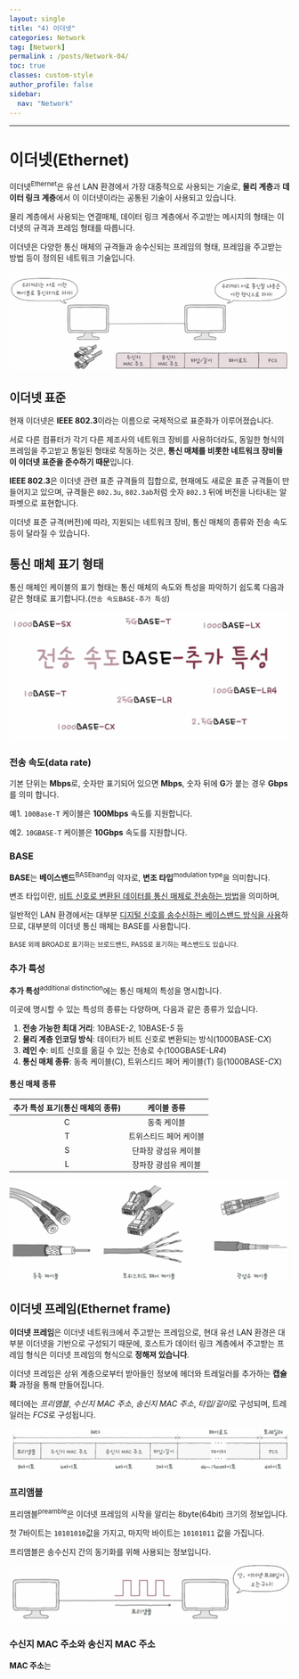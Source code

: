 ```yaml
---
layout: single
title: "4) 이더넷"
categories: Network
tag: [Network]
permalink : /posts/Network-04/
toc: true
classes: custom-style
author_profile: false
sidebar:
  nav: "Network"
---
```


<hr>

# 이더넷(Ethernet)

이더넷<sup>Ethernet</sup>은 유선 LAN 환경에서 가장 대중적으로 사용되는 기술로, **물리 계층**과 **데이터 링크 계층**에서 이 이더넷이라는 공통된 기술이 사용되고 있습니다.

물리 계층에서 사용되는 연결매체, 데이터 링크 계층에서 주고받는 메시지의 형태는 이더넷의 규격과 프레임 형태를 따릅니다.

이더넷은 다양한 통신 매체의 규격들과 송수신되는 프레임의 형태, 프레임을 주고받는 방법 등이 정의된 네트워크 기술입니다.

<p id="img_center">
  <img 
        src="../../assets/images/Network/4-01.png"
        alt="image"
        title="image"
  >
</p>

## 이더넷 표준

현재 이더넷은 **IEEE 802.3**이라는 이름으로 국제적으로 표준화가 이루어졌습니다. 

서로 다른 컴퓨터가 각기 다른 제조사의 네트워크 장비를 사용하더라도, 동일한 형식의 프레임을 주고받고 통일된 형태로 작동하는 것은, <b>통신 매체를 비롯한 네트워크 장비들이 이더넷 표준을 준수하기 때문</b>입니다.

**IEEE 802.3**은 이더넷 관련 표준 규격들의 집합으로, 현재에도 새로운 표준 규격들이 만들어지고 있으며, 규격들은 `802.3u`, `802.3ab`처럼 숫자 `802.3` 뒤에 버전을 나타내는 알파벳으로 표현합니다.

이더넷 표준 규격(버전)에 따라, 지원되는 네트워크 장비, 통신 매체의 종류와 전송 속도 등이 달라질 수 있습니다.

## 통신 매체 표기 형태

통신 매체인 케이블의 표기 형태는 통신 매체의 속도와 특성을 파악하기 쉽도록 다음과 같은 형태로 표기합니다.(`전송 속도BASE-추가 특성`)

<p id="img_center">
  <img 
        src="../../assets/images/Network/4-02.png"
        alt="image"
        title="image"
  >
</p>

### 전송 속도(data rate)

기본 단위는 **Mbps**로, 숫자만 표기되어 있으면 <b>Mbps</b>, 숫자 뒤에 <b>G</b>가 붙는 경우 <b>Gbps</b>를 의미 합니다.

예1. `100Base-T` 케이블은 <b>100Mbps</b> 속도를 지원합니다.

예2. `10GBASE-T` 케이블은 <b>10Gbps</b> 속도를 지원합니다.

### BASE

**BASE**는 **베이스밴드**<sup>BASEband</sup>의 약자로, **변조 타입**<sup>modulation type</sup>을 의미합니다.

변조 타입이란, <u>비트 신호로 변환된 데이터를 통신 매체로 전송하는 방법</u>을 의미하며, 

일반적인 LAN 환경에서는 대부분 <u>디지털 신호를 송수신하는 베이스밴드 방식을 사용</u>하므로, 대부분의 이더넷 통신 매체는 BASE를 사용합니다.

<small>BASE 외에 BROAD로 표기하는 브로드밴드, PASS로 표기하는 패스밴드도 있습니다.</small>

### 추가 특성

**추가 특성**<sup>additional distinction</sup>에는 통신 매체의 특성을 명시합니다.

이곳에 명시할 수 있는 특성의 종류는 다양하며, 다음과 같은 종류가 있습니다.

1. **전송 가능한 최대 거리**: 10BASE-*2*, 10BASE-*5* 등
2. **물리 계층 인코딩 방식**: 데이터가 비트 신호로 변환되는 방식(1000BASE-C*X*)
3. **레인 수**: 비트 신호를 옮길 수 있는 전송로 수(100GBASE-L*R4*)
4. **통신 매체 종류**: 동축 케이블(C), 트위스티드 페어 케이블(T) 등(1000BASE-*C*X)

#### 통신 매체 종류

| 추가 특성 표기(통신 매체의 종류) | 케이블 종류 |
|:------------------------------:|:----------:|
|C                               |동축 케이블  |
|T                               |트위스티드 페어 케이블  |
|S                               |단파장 광섬유 케이블  |
|L                               |장파장 광섬유 케이블  |

<p id="img_center">
  <img 
        src="../../assets/images/Network/4-03.png"
        alt="image"
        title="image"
  >
</p>

## 이더넷 프레임(Ethernet frame)

**이더넷 프레임**은 이더넷 네트워크에서 주고받는 프레임으로, 현대 유선 LAN 환경은 대부분 이더넷을 기반으로 구성되기 때문에, 호스트가 데이터 링크 계층에서 주고받는 프레임 형식은 이더넷 프레임의 형식으로 <b>정해져 있습니다</b>.

이더넷 프레임은 상위 계층으로부터 받아들인 정보에 헤더와 트레일러를 추가하는 **캡슐화** 과정을 통해 만들어집니다.

헤더에는 *프리앰블*, *수신지 MAC 주소*, *송신지 MAC 주소*, *타입/길이*로 구성되며, 트레일러는 *FCS*로 구성됩니다.

<p id="img_center">
  <img 
        src="../../assets/images/Network/4-04.png"
        alt="image"
        title="image"
  >
</p>

### 프리앰블

프리앰블<sup>preamble</sup>은 이더넷 프레임의 시작을 알리는 8byte(64bit) 크기의 정보입니다.

첫 7바이트는 `10101010`값을 가지고, 마지막 바이트는 `10101011` 값을 가집니다.

프리앰블은 송수신지 간의 동기화를 위해 사용되는 정보입니다.

<p id="img_center">
  <img 
        src="../../assets/images/Network/4-05.png"
        alt="image"
        title="image"
  >
</p>

### 수신지 MAC 주소와 송신지 MAC 주소

**MAC 주소**는 